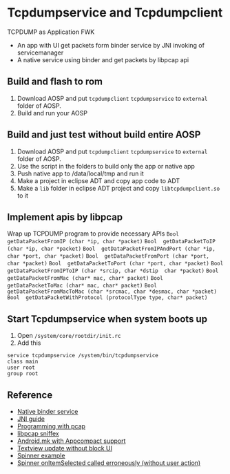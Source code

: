 Tcpdumpservice and Tcpdumpclient
==============
TCPDUMP as Application FWK

*  An app with UI get packets form binder service by JNI invoking of servicemanager
*  A native service using binder and get packets by libpcap api

Build and flash to rom
------------------------
1.   Download AOSP and put `tcpdumpclient` `tcpdumpservice` to `external` folder of AOSP.
2.   Build and run your AOSP

Build and just test without build entire AOSP
------------------------
1.   Download AOSP and put `tcpdumpclient` `tcpdumpservice` to `external` folder of AOSP.
2.   Use the script in the folders to build only the app or native app
3.   Push native app to /data/local/tmp and run it
4.   Make a project in eclipse ADT and copy app code to ADT 
5.   Make a `lib` folder in eclipse ADT project and copy `libtcpdumpclient.so` to it   

Implement apis by libpcap
-------------------------
Wrap up TCPDUMP program to provide necessary APIs 
`Bool  getDataPacketFromIP (char *ip, char *packet)`
`Bool  getDataPacketToIP (char *ip, char *packet)`
`Bool  getDataPacketFromIPAndPort (char *ip, char *port, char *packet)`
`Bool  getDataPacketFromPort (char *port, char *packet)`
`Bool  getDataPacketToPort (char *port, char *packet)`
`Bool  getDataPacketFromIPToIP (char *srcip, char *dstip  char *packet)`
`Bool  getDataPacketFromMac (char* mac, char* packet)`
`Bool  getDataPacketToMac (char* mac, char* packet)`
`Bool  getDataPacketFromMacToMac (char *srcmac, char *desmac, char *packet)`
`Bool  getDataPacketWithProtocol (protocolType type, char* packet)`

Start Tcpdumpservice when system boots up
-----------------
1. Open `/system/core/rootdir/init.rc`
2. Add this
```
service tcpdumpservice /system/bin/tcpdumpservice
class main
user root
group root
```

Reference
------------------------
*  [Native binder service](https://github.com/DaleKocian/Android-Binder-Service-Example)
*  [JNI guide](https://hackpad.com/NDK-Basic-9rhWFyljkMs)
*  [Programming with pcap](http://www.tcpdump.org/pcap.html)
*  [libpcap sniffex](http://www.tcpdump.org/sniffex.c)
*  [Android.mk with Appcompact support](https://android.googlesource.com/platform/packages/apps/UnifiedEmail/+/master/Android.mk)
*  [Textview update without block UI](http://www.ipcas.com/blog/2011/06/threads-in-android-part-2-updating-the-ui/)
*  [Spinner example](http://www.mkyong.com/android/android-spinner-drop-down-list-example/)
*  [Spinner onItemSelected called erroneously (without user action)](http://stackoverflow.com/questions/5124835/spinner-onitemselected-called-erroneously-without-user-action)